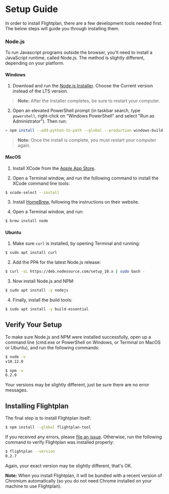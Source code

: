 # Setup Guide

In order to install Flightplan, there are a few development tools needed first. The below steps will guide you through installing them.

### Node.js

To run Javascript programs outside the browser, you'll need to install a JavaScript runtime, called Node.js. The method is slightly different, depending on your platform.

#### Windows

1. Download and run the [Node.js Installer](https://nodejs.org/en/). Choose the Current version instead of the LTS version.

> **Note:** After the installer completes, be sure to restart your computer.

2. Open an elevated PowerShell prompt (in taskbar search, type `powershell`, right-click on "Windows PowerShell" and select "Run as Administrator"). Then run:

```bash
> npm install --add-python-to-path --global --production windows-build-tools --vs2015
```

> **Note:** Once the install is complete, you must restart your computer again.

#### MacOS

1. Install XCode from the [Apple App Store](https://itunes.apple.com/us/app/xcode/id497799835?mt=12).

2. Open a Terminal window, and run the following command to install the XCode command line tools:

```bash
$ xcode-select --install
```

3. Install [HomeBrew](https://brew.sh), following the instructions on their website.

4. Open a Terminal window, and run:
```bash
$ brew install node
```

#### Ubuntu

1. Make sure `curl` is installed, by opening Terminal and running:

```bash
$ sudo apt install curl
```

2. Add the PPA for the latest Node.js release:

```bash
$ curl -sL https://deb.nodesource.com/setup_10.x | sudo bash -
```

3. Now install Node.js and NPM:

```bash
$ sudo apt install -y nodejs
```

4. Finally, install the build tools:

```bash
$ sudo apt install -y build-essential
```

## Verify Your Setup

To make sure Node.js and NPM were installed successfully, open up a command line (cmd.exe or PowerShell on Windows, or Terminal on MacOS or Ubuntu), and run the following commands:

```bash
$ node -v
v10.12.0

$ npm -v
6.2.0
```

Your versions may be slightly different, just be sure there are no error messages.

## Installing Flightplan

The final step is to install Flightplan itself:

```bash
$ npm install --global flightplan-tool
```

If you received any errors, please [file an issue](https://github.com/flightplan-tool/flightplan/issues/new). Otherwise, run the following command to verify Flightplan was installed properly:

```bash
$ flightplan --version
0.2.7
```

Again, your exact version may be slightly different, that's OK.

**Note:** When you install Flightplan, it will be bundled with a recent version of Chromium automatically (so you do not need Chrome installed on your machine to use Flightplan).
